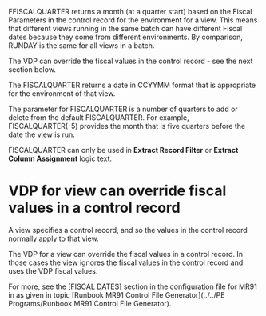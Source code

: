 
FFISCALQUARTER returns a month \(at a quarter start\) based on the Fiscal Parameters in the control record for the environment for a view. This means that different views running in the same batch can have different Fiscal dates because they come from different environments. By comparison, RUNDAY is the same for all views in a batch.

The VDP can override the fiscal values in the control record - see the next section below.

The FISCALQUARTER returns a date in CCYYMM format that is appropriate for the environment of that view.

The parameter for FISCALQUARTER is a number of quarters to add or delete from the default FISCALQUARTER. For example, FISCALQUARTER\(-5\) provides the month that is five quarters before the date the view is run.

FISCALQUARTER can only be used in **Extract Record Filter** or **Extract Column Assignment** logic text.

# VDP for view can override fiscal values in a control record

A view specifies a control record, and so the values in the control record normally apply to that view.

The VDP for a view can override the fiscal values in a control record. In those cases the view ignores the fiscal values in the control record and uses the VDP fiscal values.

For more, see the \[FISCAL DATES\] section in the configuration file for MR91 in as given in topic [Runbook MR91 Control File Generator](../../PE Programs/Runbook MR91 Control File Generator). 

